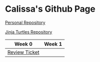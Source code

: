 # Calissa's Github Page
[Personal Repository](https://github.com/CalissaT/CalissaTri3Repo)

[Jinja Turtles Repository](https://github.com/SlimeyTurtles/jinjaturtles)

|Week 0| Week 1 |
|------| ----- |
|[Review Ticket](https://github.com/CalissaT/CalissaTri3Repo/issues/1)|


